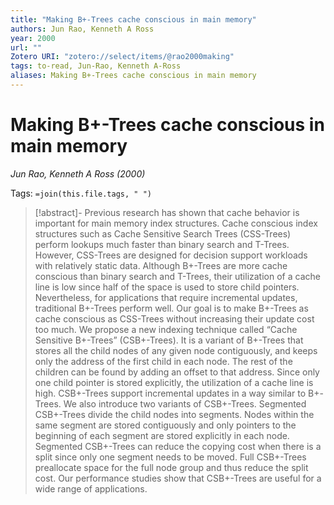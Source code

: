 ```yaml
---
title: "Making B+-Trees cache conscious in main memory"
authors: Jun Rao, Kenneth A Ross
year: 2000
url: ""
Zotero URI: "zotero://select/items/@rao2000making"
tags: to-read, Jun-Rao, Kenneth A-Ross
aliases: Making B+-Trees cache conscious in main memory
---
```


# Making B+-Trees cache conscious in main memory  
_Jun Rao, Kenneth A Ross (2000)_

Tags: `=join(this.file.tags, " ")`

> [!abstract]-
> Previous research has shown that cache behavior is important for main memory index structures. Cache conscious index structures such as Cache Sensitive Search Trees (CSS-Trees) perform lookups much faster than binary search and T-Trees. However, CSS-Trees are designed for decision support workloads with relatively static data. Although B+-Trees are more cache conscious than binary search and T-Trees, their utilization of a cache line is low since half of the space is used to store child pointers. Nevertheless, for applications that require incremental updates, traditional B+-Trees perform well. Our goal is to make B+-Trees as cache conscious as CSS-Trees without increasing their update cost too much. We propose a new indexing technique called “Cache Sensitive B+-Trees” (CSB+-Trees). It is a variant of B+-Trees that stores all the child nodes of any given node contiguously, and keeps only the address of the first child in each node. The rest of the children can be found by adding an offset to that address. Since only one child pointer is stored explicitly, the utilization of a cache line is high. CSB+-Trees support incremental updates in a way similar to B+-Trees. We also introduce two variants of CSB+-Trees. Segmented CSB+-Trees divide the child nodes into segments. Nodes within the same segment are stored contiguously and only pointers to the beginning of each segment are stored explicitly in each node. Segmented CSB+-Trees can reduce the copying cost when there is a split since only one segment needs to be moved. Full CSB+-Trees preallocate space for the full node group and thus reduce the split cost. Our performance studies show that CSB+-Trees are useful for a wide range of applications.


